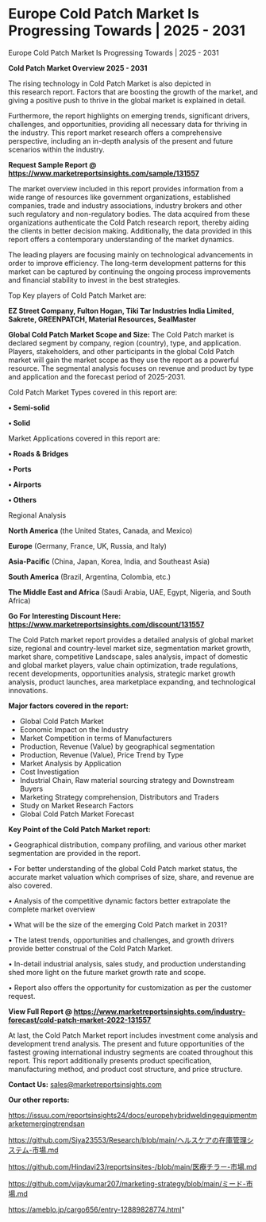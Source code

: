 # Europe Cold Patch Market Is Progressing Towards | 2025 - 2031
Europe Cold Patch Market Is Progressing Towards | 2025 - 2031

<Strong> Cold Patch Market Overview 2025 - 2031</strong>

The rising technology in Cold Patch Market is also depicted in this research report. Factors that are boosting the growth of the market, and giving a positive push to thrive in the global market is explained in detail.

Furthermore, the report highlights on emerging trends, significant drivers, challenges, and opportunities, providing all necessary data for thriving in the industry. This report market research offers a comprehensive perspective, including an in-depth analysis of the present and future scenarios within the industry.

<strong>Request Sample Report @ <a href=https://www.marketreportsinsights.com/sample/131557>https://www.marketreportsinsights.com/sample/131557</a></strong>

The market overview included in this report provides information from a wide range of resources like government organizations, established companies, trade and industry associations, industry brokers and other such regulatory and non-regulatory bodies. The data acquired from these organizations authenticate the Cold Patch research report, thereby aiding the clients in better decision making. Additionally, the data provided in this report offers a contemporary understanding of the market dynamics.

The leading players are focusing mainly on technological advancements in order to improve efficiency. The long-term development patterns for this market can be captured by continuing the ongoing process improvements and financial stability to invest in the best strategies.

Top Key players of Cold Patch Market are:

<strong>EZ Street Company, Fulton Hogan, Tiki Tar Industries India Limited, Sakrete, GREENPATCH, Material Resources, SealMaster</strong>

<strong><b>Global Cold Patch Market Scope and Size:</b></strong>
The Cold Patch market is declared segment by company, region (country), type, and application. Players, stakeholders, and other participants in the global Cold Patch market will gain the market scope as they use the report as a powerful resource. The segmental analysis focuses on revenue and product by type and application and the forecast period of 2025-2031.

Cold Patch Market Types covered in this report are:

<strong>• Semi-solid

• Solid</strong>

Market Applications covered in this report are:

<strong>• Roads & Bridges

• Ports

• Airports

• Others</strong> 

Regional Analysis

<strong>North America</strong> (the United States, Canada, and Mexico)

<strong>Europe</strong> (Germany, France, UK, Russia, and Italy)

<strong>Asia-Pacific</strong> (China, Japan, Korea, India, and Southeast Asia)

<strong>South America</strong> (Brazil, Argentina, Colombia, etc.)

<strong>The Middle East and Africa</strong> (Saudi Arabia, UAE, Egypt, Nigeria, and South Africa)

<strong>Go For Interesting Discount Here: <a href=https://www.marketreportsinsights.com/discount/131557>https://www.marketreportsinsights.com/discount/131557</a></strong>

The Cold Patch market report provides a detailed analysis of global market size, regional and country-level market size, segmentation market growth, market share, competitive Landscape, sales analysis, impact of domestic and global market players, value chain optimization, trade regulations, recent developments, opportunities analysis, strategic market growth analysis, product launches, area marketplace expanding, and technological innovations.

<strong><b>Major factors covered in the report:</b></strong>
<ul>
  <li>Global Cold Patch Market </li>
  <li>Economic Impact on the Industry</li>
  <li>Market Competition in terms of Manufacturers</li>
  <li>Production, Revenue (Value) by geographical segmentation</li>
  <li>Production, Revenue (Value), Price Trend by Type</li>
  <li>Market Analysis by Application</li>
  <li>Cost Investigation</li>
  <li>Industrial Chain, Raw material sourcing strategy and Downstream Buyers</li>
  <li>Marketing Strategy comprehension, Distributors and Traders</li>
  <li>Study on Market Research Factors</li>
  <li>Global Cold Patch Market Forecast</li>
</ul>

<strong><b>Key Point of the Cold Patch Market report:</b></strong>

• Geographical distribution, company profiling, and various other market segmentation are provided in the report.

• For better understanding of the global Cold Patch market status, the accurate market valuation which comprises of size, share, and revenue are also covered.

• Analysis of the competitive dynamic factors better extrapolate the complete market overview

• What will be the size of the emerging Cold Patch market in 2031?

• The latest trends, opportunities and challenges, and growth drivers provide better construal of the Cold Patch Market.

• In-detail industrial analysis, sales study, and production understanding shed more light on the future market growth rate and scope.

• Report also offers the opportunity for customization as per the customer request.

<strong><b>View Full Report @ <a href=https://www.marketreportsinsights.com/industry-forecast/cold-patch-market-2022-131557>https://www.marketreportsinsights.com/industry-forecast/cold-patch-market-2022-131557</a></b></strong>


At last, the Cold Patch Market report includes investment come analysis and development trend analysis. The present and future opportunities of the fastest growing international industry segments are coated throughout this report. This report additionally presents product specification, manufacturing method, and product cost structure, and price structure.

<strong>Contact Us:</strong>
sales@marketreportsinsights.com

<strong>Our other reports:</strong>

<a href=https://issuu.com/reportsinsights24/docs/europehybridweldingequipmentmarketemergingtrendsan>https://issuu.com/reportsinsights24/docs/europehybridweldingequipmentmarketemergingtrendsan</a>

<a href=https://github.com/Siya23553/Research/blob/main/ヘルスケアの在庫管理システム-市場.md>https://github.com/Siya23553/Research/blob/main/ヘルスケアの在庫管理システム-市場.md</a>

<a href=https://github.com/Hindavi23/reportsinsites-/blob/main/医療チラー-市場.md>https://github.com/Hindavi23/reportsinsites-/blob/main/医療チラー-市場.md</a>

<a href=https://github.com/vijaykumar207/marketing-strategy/blob/main/ミード-市場.md>https://github.com/vijaykumar207/marketing-strategy/blob/main/ミード-市場.md</a>

<a href=https://ameblo.jp/cargo656/entry-12889828774.html>https://ameblo.jp/cargo656/entry-12889828774.html</a>"
